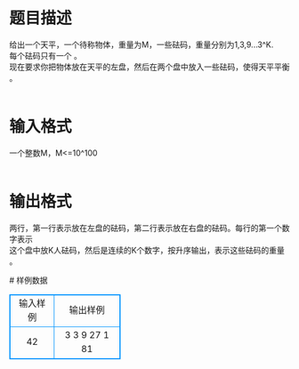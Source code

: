 # 

 
 # 题目描述 
<p>
给出一个天平，一个待称物体，重量为M，一些砝码，重量分别为1,3,9...3^K.<br>每个砝码只有一个 。<br>现在要求你把物体放在天平的左盘，然后在两个盘中放入一些砝码，使得天平平衡 。<br><br></p> 

 
 # 输入格式 
<p>
一个整数M，M<=10^100<br><br></p> 

 
 # 输出格式 
<p>
两行，第一行表示放在左盘的砝码，第二行表示放在右盘的砝码。每行的第一个数字表示<br>这个盘中放K人砝码，然后是连续的K个数字，按升序输出，表示这些砝码的重量 。<br></p> 
# 样例数据
<style>
        table,table tr th, table tr td { border:1px solid #0094ff; }
        table { width: 200px; min-height: 25px; line-height: 25px; text-align: center; border-collapse: collapse;}   
    </style>
<table>
	<tr>
		<td>输入样例</td>
		<td>输出样例</td>
	</tr>
<tr><td>42</td><td>3 3 9 27
1 81</td></tr></table>

